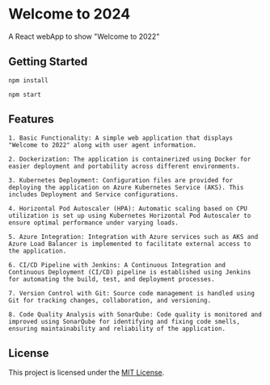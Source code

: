 # Welcome to 2024

A React webApp to show "Welcome to 2022"
 

## Getting Started
```shell
npm install
```

```shell
npm start
```
## Features
    1. Basic Functionality: A simple web application that displays "Welcome to 2022" along with user agent information.

    2. Dockerization: The application is containerized using Docker for easier deployment and portability across different environments.

    3. Kubernetes Deployment: Configuration files are provided for deploying the application on Azure Kubernetes Service (AKS). This includes Deployment and Service configurations.

    4. Horizontal Pod Autoscaler (HPA): Automatic scaling based on CPU utilization is set up using Kubernetes Horizontal Pod Autoscaler to ensure optimal performance under varying loads.

    5. Azure Integration: Integration with Azure services such as AKS and Azure Load Balancer is implemented to facilitate external access to the application.

    6. CI/CD Pipeline with Jenkins: A Continuous Integration and Continuous Deployment (CI/CD) pipeline is established using Jenkins for automating the build, test, and deployment processes.

    7. Version Control with Git: Source code management is handled using Git for tracking changes, collaboration, and versioning.

    8. Code Quality Analysis with SonarQube: Code quality is monitored and improved using SonarQube for identifying and fixing code smells, ensuring maintainability and reliability of the application.

## License

This project is licensed under the [MIT License](LICENSE).
